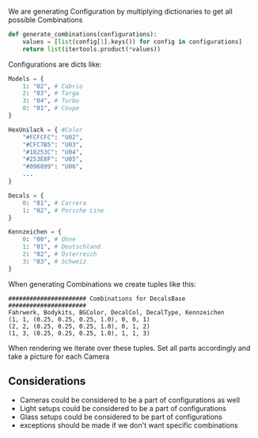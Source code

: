 We are generating Configuration by multiplying dictionaries to get all possible Combinations

```Python
def generate_combinations(configurations):
	values = [list(config[1].keys()) for config in configurations]
	return list(itertools.product(*values))
```

Configurations are dicts like:
```Python
Models = {
	1: "02", # Cabrio
	2: "03", # Targa
	3: "04", # Turbo
	0: "01", # Coupe
}

HexUnilack = { #Color
	"#FCFCFC": "U02",
	"#CFC7B5": "U03",
	"#18253C": "U04",
	"#253E8F": "U05",
	"#096899": "U06",
	...
}

Decals = {
	0: "01", # Carrera
	1: "02", # Porsche Line
}

Kennzeichen = {
	0: "00", # Ohne
	1: "01", # Deutschland
	2: "02", # Österreich
	3: "03", # Schweiz
}
```

When generating Combinations we create tuples like this:
```
###################### Combinations for DecalsBase ######################
Fahrwerk, Bodykits, BGColor, DecalCol, DecalType, Kennzeichen
(1, 1, (0.25, 0.25, 0.25, 1.0), 0, 0, 1)
(2, 2, (0.25, 0.25, 0.25, 1.0), 0, 1, 2)
(1, 3, (0.25, 0.25, 0.25, 1.0), 1, 1, 3)
```

When rendering we iterate over these tuples. Set all parts accordingly and take a picture for each Camera
## Considerations
- Cameras could be considered to be a part of configurations as well
- Light setups could be considered to be a part of configurations
- Glass setups could be considered to be part of configurations
- exceptions should be made if we don't want specific combinations